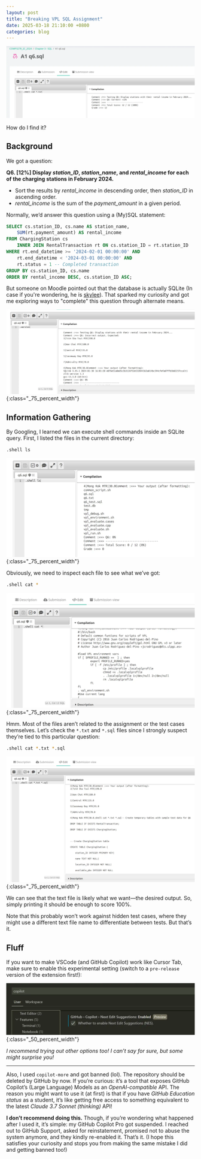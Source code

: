 ```yaml
---
layout: post
title: "Breaking VPL SQL Assignment"
date: 2025-03-18 21:10:00 +0800
categories: blog
---
```


![A quick demo photo of what is the main focus of this post](/assets/images/2025-03-18-Breaking-VPL-SQL-assignment-demo-success.webp)

How do I find it?

## Background

We got a question:

**Q6. [12%] Display *station_ID*, *station_name*, and *rental_income* for each of the charging stations in February 2024.**

- Sort the results by *rental_income* in descending order, then *station_ID* in ascending order.
- *rental_income* is the sum of the *payment_amount* in a given period.

Normally, we’d answer this question using a (My)SQL statement:

```sql
SELECT cs.station_ID, cs.name AS station_name,
    SUM(rt.payment_amount) AS rental_income
FROM ChargingStation cs
    INNER JOIN RentalTransaction rt ON cs.station_ID = rt.station_ID
WHERE rt.end_datetime >= '2024-02-01 00:00:00' AND
    rt.end_datetime < '2024-03-01 00:00:00' AND
    rt.status = 1 -- Completed transaction
GROUP BY cs.station_ID, cs.name
ORDER BY rental_income DESC, cs.station_ID ASC;
```

But someone on Moodle pointed out that the database is actually SQLite (In case if you're wondering, he is [skylee](https://skylee.xyz)). That sparked my curiosity and got me exploring ways to "complete" this question through alternate means.

![The output of `.version`: which shows the SQLite database version installed on the VPL jail system.](/assets/images/2025-03-18-Breaking-VPL-SQL-assignment-sqlite-discovered.webp){:class="_75_percent_width"}

## Information Gathering

By Googling, I learned we can execute shell commands inside an SQLite query. First, I listed the files in the current directory:

```bash
.shell ls
```

![Result of running `.shell ls` in SQLite](/assets/images/2025-03-18-Breaking-VPL-SQL-assignment-list-current-dir.webp){:class="_75_percent_width"}

Obviously, we need to inspect each file to see what we’ve got:

```bash
.shell cat *
```

![Result of running `.shell cat *` which prints the contents of all files in the current directory. On the screen, there’s one shell script used by VPL for judging purposes.](/assets/images/2025-03-18-Breaking-VPL-SQL-assignment-vpl-stuff.webp){:class="_75_percent_width"}

Hmm. Most of the files aren’t related to the assignment or the test cases themselves. Let’s check the `*.txt` and `*.sql` files since I strongly suspect they’re tied to this particular question:

```bash
.shell cat *.txt *.sql
```

![Result of running `.shell cat *.txt *.sql` which attempts to print out all files related to the above-mentioned SQL question.](/assets/images/2025-03-18-Breaking-VPL-SQL-assignment-not-vpl-stuff.webp){:class="_75_percent_width"}

We can see that the text file is likely what we want—the desired output. So, simply printing it should be enough to score 100%.

Note that this probably won’t work against hidden test cases, where they might use a different text file name to differentiate between tests. But that’s it.

## Fluff

If you want to make VSCode (and GitHub Copilot) work like Cursor Tab, make sure to enable this experimental setting (switch to a `pre-release` version of the extension first!):

![VSCode Copilot Tab setting location](/assets/images/2025-03-18-Breaking-VPL-SQL-assignment-make-vscode-like-cursor.webp){:class="_50_percent_width"}

*I recommend trying out other options too! I can’t say for sure, but some might surprise you!*

---

Also, I used `copilot-more` and got banned (lol). The repository should be deleted by GitHub by now. If you’re curious: it’s a tool that exposes GitHub Copilot’s (Large Language) Models as an *OpenAI-compatible* API. The reason you might want to use it (at first) is that if you have *GitHub Education status* as a student, it’s like getting free access to something equivalent to the latest *Claude 3.7 Sonnet (thinking)* API!

**I don’t recommend doing this.** Though, if you’re wondering what happened after I used it, it’s simple: my GitHub Copilot Pro got suspended. I reached out to GitHub Support, asked for reinstatement, promised not to abuse the system anymore, and they kindly re-enabled it. That’s it. (I hope this satisfies your curiosity and stops you from making the same mistake I did and getting banned too!)
